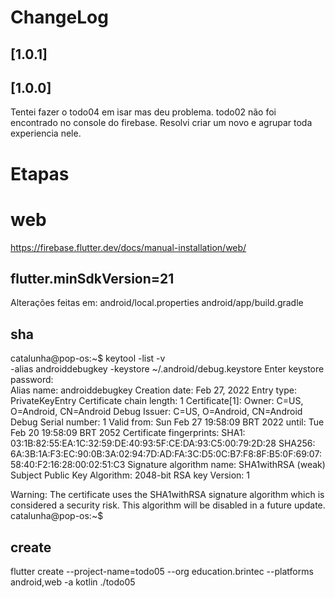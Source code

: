 # ChangeLog

## [1.0.1]

## [1.0.0]
Tentei fazer o todo04 em isar mas deu problema. 
todo02 não foi encontrado no console do firebase.
Resolvi criar um novo e agrupar toda experiencia nele.


# Etapas



# web
https://firebase.flutter.dev/docs/manual-installation/web/

## flutter.minSdkVersion=21
Alterações feitas em:
android/local.properties
android/app/build.gradle

## sha
catalunha@pop-os:~$ keytool -list -v \
-alias androiddebugkey -keystore ~/.android/debug.keystore
Enter keystore password:  
Alias name: androiddebugkey
Creation date: Feb 27, 2022
Entry type: PrivateKeyEntry
Certificate chain length: 1
Certificate[1]:
Owner: C=US, O=Android, CN=Android Debug
Issuer: C=US, O=Android, CN=Android Debug
Serial number: 1
Valid from: Sun Feb 27 19:58:09 BRT 2022 until: Tue Feb 20 19:58:09 BRT 2052
Certificate fingerprints:
	 SHA1: 03:1B:82:55:EA:1C:32:59:DE:40:93:5F:CE:DA:93:C5:00:79:2D:28
	 SHA256: 6A:3B:1A:F3:EC:90:0B:3A:02:94:7D:AD:FA:3C:D5:0C:B7:F8:8F:B5:0F:69:07:58:40:F2:16:28:00:02:51:C3
Signature algorithm name: SHA1withRSA (weak)
Subject Public Key Algorithm: 2048-bit RSA key
Version: 1

Warning:
The certificate uses the SHA1withRSA signature algorithm which is considered a security risk. This algorithm will be disabled in a future update.
catalunha@pop-os:~$ 


## create
flutter create --project-name=todo05 --org education.brintec --platforms android,web -a kotlin ./todo05

